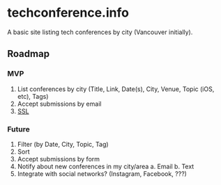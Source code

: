 # techconference.info

A basic site listing tech conferences by city (Vancouver initially).

## Roadmap

### MVP

1. List conferences by city (Title, Link, Date(s), City, Venue, Topic (iOS, etc), Tags)
2. Accept submissions by email
3. [SSL](https://devcenter.heroku.com/articles/ssl)

### Future

1. Filter (by Date, City, Topic, Tag)
2. Sort
3. Accept submissions by form
4. Notify about new conferences in my city/area 
   a. Email
   b. Text
5. Integrate with social networks? (Instagram, Facebook, ???)

